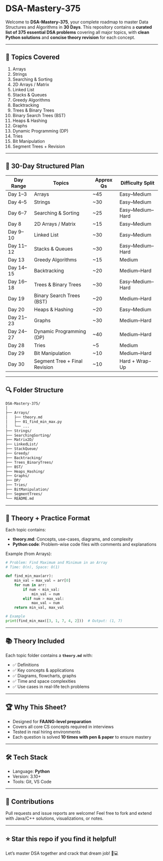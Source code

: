 # DSA-Mastery-375
 
Welcome to **DSA-Mastery-375**, your complete roadmap to master Data Structures and Algorithms in **30 Days**. This repository contains a **curated list of 375 essential DSA problems** covering all major topics, with **clean Python solutions** and **concise theory revision** for each concept.

---


## 📌 Topics Covered

1. Arrays
2. Strings
3. Searching & Sorting
4. 2D Arrays / Matrix
5. Linked List
6. Stacks & Queues
7. Greedy Algorithms
8. Backtracking
9. Trees & Binary Trees
10. Binary Search Trees (BST)
11. Heaps & Hashing
12. Graphs
13. Dynamic Programming (DP)
14. Tries
15. Bit Manipulation
16. Segment Trees + Revision

---
 

## 📅 30-Day Structured Plan

| Day Range | Topics                        | Approx Qs | Difficulty Split |
| --------- | ----------------------------- | --------- | ---------------- |
| Day 1–3   | Arrays                        | \~45      | Easy–Medium      |
| Day 4–5   | Strings                       | \~30      | Easy–Medium      |
| Day 6–7   | Searching & Sorting           | \~25      | Easy–Medium–Hard |
| Day 8     | 2D Arrays / Matrix            | \~15      | Easy–Medium      |
| Day 9–10  | Linked List                   | \~30      | Easy–Medium      |
| Day 11–12 | Stacks & Queues               | \~30      | Easy–Medium–Hard |
| Day 13    | Greedy Algorithms             | \~15      | Medium           |
| Day 14–15 | Backtracking                  | \~20      | Medium–Hard      |
| Day 16–18 | Trees & Binary Trees          | \~30      | Easy–Medium–Hard |
| Day 19    | Binary Search Trees (BST)     | \~20      | Medium–Hard      |
| Day 20    | Heaps & Hashing               | \~20      | Easy–Medium      |
| Day 21–23 | Graphs                        | \~30      | Medium–Hard      |
| Day 24–27 | Dynamic Programming (DP)      | \~40      | Medium–Hard      |
| Day 28    | Tries                         | \~5       | Medium           |
| Day 29    | Bit Manipulation              | \~10      | Medium–Hard      |
| Day 30    | Segment Tree + Final Revision | \~10      | Hard + Wrap-Up   |

---

## 🔍 Folder Structure

```bash
DSA-Mastery-375/
│
├── Arrays/
│   ├── theory.md
│   ├── 01_find_min_max.py
│   └── ...
├── Strings/
├── SearchingSorting/
├── Matrix2D/
├── LinkedList/
├── StackQueue/
├── Greedy/
├── Backtracking/
├── Trees_BinaryTrees/
├── BST/
├── Heaps_Hashing/
├── Graphs/
├── DP/
├── Tries/
├── BitManipulation/
├── SegmentTrees/
└── README.md
```

---

## 🧠 Theory + Practice Format

Each topic contains:

* **theory.md**: Concepts, use-cases, diagrams, and complexity
* **Python code**: Problem-wise code files with comments and explanations

Example (from Arrays):

```python
# Problem: Find Maximum and Minimum in an Array
# Time: O(n), Space: O(1)

def find_min_max(arr):
    min_val = max_val = arr[0]
    for num in arr:
        if num < min_val:
            min_val = num
        elif num > max_val:
            max_val = num
    return min_val, max_val

# Example
print(find_min_max([3, 1, 7, 4, 2]))  # Output: (1, 7)
```

---

## 📚 Theory Included

Each topic folder contains a **`theory.md`** with:

* ✅ Definitions
* ✅ Key concepts & applications
* ✅ Diagrams, flowcharts, graphs
* ✅ Time and space complexities
* ✅ Use cases in real-life tech problems

---

## 🏆 Why This Sheet?

* Designed for **FAANG-level preparation**
* Covers all core CS concepts required in interviews
* Tested in real hiring environments
* Each question is solved **10 times with pen & paper** to ensure mastery

---

## 🛠️ Tech Stack

* Language: **Python**
* Version: 3.10+
* Tools: Git, VS Code

---

## 🙌 Contributions

Pull requests and issue reports are welcome! Feel free to fork and extend with Java/C++ solutions, visualizations, or notes.

---

## ⭐ Star this repo if you find it helpful!

Let’s master DSA together and crack that dream job! 💼💻
